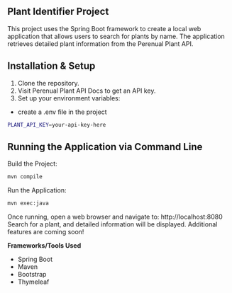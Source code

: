 ## Plant Identifier Project
This project uses the Spring Boot framework to create a local web application that allows users to search for plants by name. The application retrieves detailed plant information from the Perenual Plant API.

## Installation & Setup
1. Clone the repository.
2. Visit Perenual Plant API Docs to get an API key.
3. Set up your environment variables:
- create a .env file in the project
```bash
PLANT_API_KEY=your-api-key-here
```

## Running the Application via Command Line
Build the Project:

```bash
mvn compile 
```

Run the Application:

```bash
mvn exec:java
```

Once running, open a web browser and navigate to:
http://localhost:8080
Search for a plant, and detailed information will be displayed. Additional features are coming soon!

**Frameworks/Tools Used**
- Spring Boot
- Maven 
- Bootstrap
- Thymeleaf
